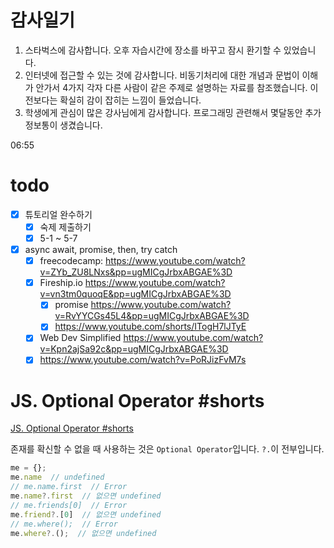 # 감사일기

1. 스타벅스에 감사합니다. 오후 자습시간에 장소를 바꾸고 잠시 환기할 수 있었습니다.
2. 인터넷에 접근할 수 있는 것에 감사합니다. 비동기처리에 대한 개념과 문법이 이해가 안가서 4가지 각자 다른 사람이 같은 주제로 설명하는 자료를 참조했습니다. 이전보다는 확실히 감이 잡히는 느낌이 들었습니다.
3. 학생에게 관심이 많은 강사님에게 감사합니다. 프로그래밍 관련해서 몇달동안 추가 정보통이 생겼습니다.

06:55

# todo
- [x] 튜토리얼 완수하기
    - [x] 숙제 제출하기
    - [x] 5-1 ~ 5-7
- [x] async await, promise, then, try catch
    - [x] freecodecamp: https://www.youtube.com/watch?v=ZYb_ZU8LNxs&pp=ugMICgJrbxABGAE%3D
    - [x] Fireship.io https://www.youtube.com/watch?v=vn3tm0quoqE&pp=ugMICgJrbxABGAE%3D
        - [x] promise https://www.youtube.com/watch?v=RvYYCGs45L4&pp=ugMICgJrbxABGAE%3D
        - [x] https://www.youtube.com/shorts/ITogH7lJTyE
    - [x] Web Dev Simplified https://www.youtube.com/watch?v=Kpn2ajSa92c&pp=ugMICgJrbxABGAE%3D
    - [x] https://www.youtube.com/watch?v=PoRJizFvM7s

# JS. Optional Operator #shorts

[JS. Optional Operator #shorts](https://www.youtube.com/shorts/cHqGIsvirAs)

존재를 확신할 수 없을 때 사용하는 것은 `Optional Operator`입니다. `?.`이 전부입니다.

```js
me = {};
me.name  // undefined
// me.name.first  // Error
me.name?.first  // 없으면 undefined
// me.friends[0]  // Error
me.friend?.[0]  // 없으면 undefined
// me.where();  // Error
me.where?.();  // 없으면 undefined
```
